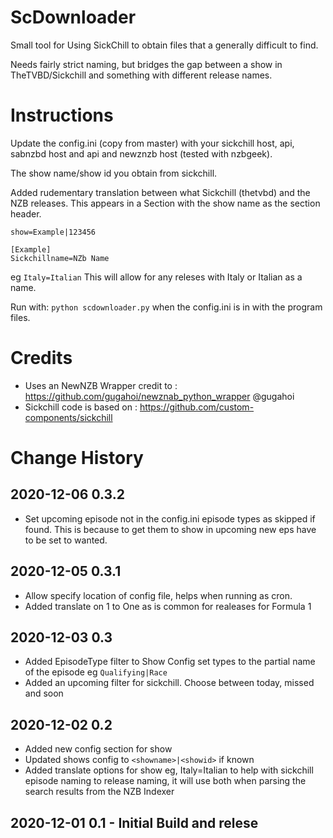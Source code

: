 # ScDownloader

Small tool for Using SickChill to obtain files that a generally difficult to find.

Needs fairly strict naming, but bridges the gap between a show in TheTVBD/Sickchill and something with different release names.

# Instructions

Update the config.ini (copy from master) with your sickchill host, api, sabnzbd host and api and newznzb host (tested with nzbgeek).

The show name/show id you obtain from sickchill.

Added rudementary translation between what Sickchill (thetvbd) and the NZB releases.  This appears in a Section with the show name as the section header.

```[Shows]
show=Example|123456

[Example]
Sickchillname=NZb Name
```

eg
```Italy=Italian```
This will allow for any releses with Italy or Italian as a name.



Run with: 
```python scdownloader.py```
when the config.ini is in with the program files.


# Credits

* Uses an NewNZB Wrapper credit to : https://github.com/gugahoi/newznab_python_wrapper @gugahoi
* Sickchill code is based on : https://github.com/custom-components/sickchill 

# Change History

## 2020-12-06 0.3.2
- Set upcoming episode not in the config.ini episode types as skipped if found. This is because to get them to show in upcoming new eps have to be set to wanted.

## 2020-12-05 0.3.1 
- Allow specify location of config file, helps when running as cron.                     
- Added translate on 1 to One as is common for realeases for Formula 1

## 2020-12-03 0.3   
- Added EpisodeType filter to Show Config set types to the partial name of the episode eg `Qualifying|Race` 
- Added an upcoming filter for sickchill.  Choose between today, missed and soon

## 2020-12-02 0.2   
- Added new config section for show
- Updated shows config to `<showname>|<showid>` if known
- Added translate options for show eg, Italy=Italian to help with sickchill episode naming to release naming, it will use both when parsing the search results from the NZB Indexer

## 2020-12-01 0.1   - Initial Build and relese                     
